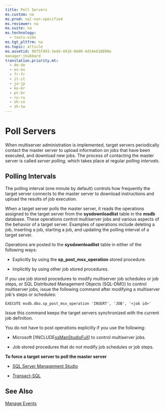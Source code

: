 ```yaml
---
title: Poll Servers
ms.custom: na
ms.prod: sql-non-specified
ms.reviewer: na
ms.suite: na
ms.technology: 
  - tools-ssms
ms.tgt_pltfrm: na
ms.topic: article
ms.assetid: 96f5fd43-3edd-4418-9dd0-4d34e618890e
manager:jhubbard
translation.priority.mt: 
  - de-de
  - es-es
  - fr-fr
  - it-it
  - ja-jp
  - ko-kr
  - pt-br
  - ru-ru
  - zh-cn
  - zh-tw
---
```

# Poll Servers
When multiserver administration is implemented, target servers periodically contact the master server to upload information on jobs that have been executed, and download new jobs. The process of contacting the master server is called *server polling,* which takes place at regular *polling intervals.*  
  
## Polling Intervals  
The polling interval (one minute by default) controls how frequently the target server connects to the master server to download instructions and upload the results of job execution.  
  
When a target server polls the master server, it reads the operations assigned to the target server from the **sysdownloadlist** table in the **msdb** database. These operations control multiserver jobs and various aspects of the behavior of a target server. Examples of operations include deleting a job, inserting a job, starting a job, and updating the polling interval of a target server.  
  
Operations are posted to the **sysdownloadlist** table in either of the following ways:  
  
-   Explicitly by using the **sp\_post\_msx\_operation** stored procedure.  
  
-   Implicitly by using other job stored procedures.  
  
If you use job stored procedures to modify multiserver job schedules or job steps, or SQL Distributed Management Objects (SQL\-DMO) to control multiserver jobs, issue the following command after modifying a multiserver job's steps or schedules:  
  
```  
EXECUTE msdb.dbo.sp_post_msx_operation 'INSERT', 'JOB', '<job id>'  
```  
  
Issue this command keeps the target servers synchronized with the current job definition.  
  
You do not have to post operations explicitly if you use the following:  
  
-   Microsoft [!INCLUDE[ssManStudioFull](../content/includes/ssManStudioFull_md.md)] to control multiserver jobs.  
  
-   Job stored procedures that do not modify job schedules or job steps.  
  
**To force a target server to poll the master server**  
  
-   [SQL Server Management Studio](../content/Force-a-Target-Server-to-Poll-the-Master-Server.md)  
  
-   [Transact-SQL](assetId:///085deef8-2709-4da9-bb97-9ab32effdacf)  
  
## See Also  
[Manage Events](../content/Manage-Events.md)  
  
